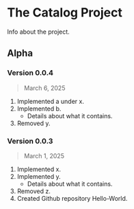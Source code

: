 <!-- This is a comment in the .md file -->
<!-- To generate a dynamic view of the contents of this file, type ctrl+shift+v -->
<!-- To choose from a list of options regarding this file, type ctrl+shift+p and choose from the drop-down-->

# The Catalog Project

Info about the project.

## Alpha

### Version 0.0.4

> March 6, 2025

1. Implemented a under x.
2. Implemented b.
    - Details about what it contains.
3. Removed y.

### Version 0.0.3

> March 1, 2025

1. Implemented x.
2. Implemented y.
    - Details about what it contains.
3. Removed z.
4. Created Github repository Hello-World.
